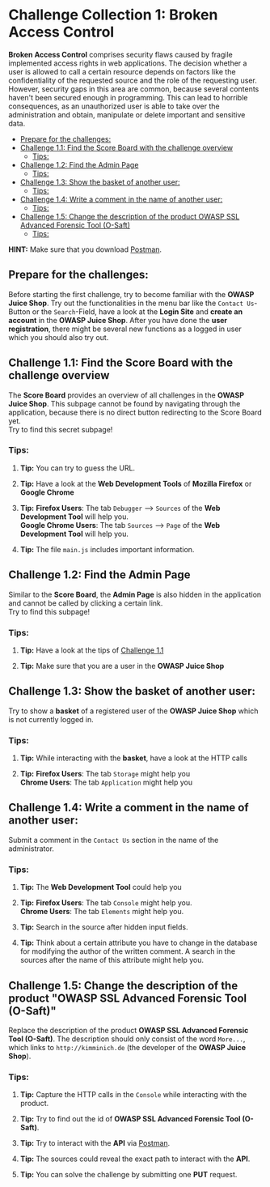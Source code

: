 # Challenge Collection 1: Broken Access Control

**Broken Access Control** comprises security flaws caused by fragile implemented access rights in web applications. The decision whether a user is allowed to call a certain resource depends on factors like the confidentiality of the requested source and the role of the requesting user. However, security gaps in this area are common, because several contents haven't been secured enough in programming. This can lead to horrible consequences, as an unauthorized user is able to take over the administration and obtain, manipulate or delete important and sensitive data.

   * [Prepare for the challenges:](#prepare-for-the-challenges)
   * [Challenge 1.1: Find the Score Board with the challenge overview](#challenge-11-find-the-score-board-with-the-challenge-overview)
      * [Tips:](#tips)
   * [Challenge 1.2: Find the Admin Page](#challenge-12-find-the-admin-page)
      * [Tips:](#tips-1)
   * [Challenge 1.3: Show the basket of another user:](#challenge-13-show-the-basket-of-another-user)
      * [Tips:](#tips-2)
   * [Challenge 1.4: Write a comment in the name of another user:](#challenge-14-write-a-comment-in-the-name-of-another-user)
      * [Tips:](#tips-3)
   * [Challenge 1.5: Change the description of the product OWASP SSL Advanced Forensic Tool (O-Saft)](#challenge-15-change-the-description-of-the-product-owasp-ssl-advanced-forensic-tool-o-saft)
      * [Tips:](#tips-4)

**HINT:** Make sure that you download [Postman](https://www.getpostman.com/apps).

## Prepare for the challenges:
Before starting the first challenge, try to become familiar with the **OWASP Juice Shop**. Try out the functionalities in the menu bar like the `Contact Us`-Button or the `Search`-Field, have a look at the **Login Site** and **create an account** in the **OWASP Juice Shop**. After you have done the **user registration**, there might be several new functions as a logged in user which you should also try out. 

## Challenge 1.1: Find the Score Board with the challenge overview
The **Score Board** provides an overview of all challenges in the **OWASP Juice Shop**. This subpage cannot be found by navigating through the application, because there is no direct button redirecting to the Score Board yet.  
Try to find this secret subpage!

### Tips:

1. **Tip:** You can try to guess the URL.

2. **Tip:** Have a look at the **Web Development Tools** of **Mozilla Firefox** or **Google Chrome**

3. **Tip:** **Firefox Users**: The tab `Debugger` --> `Sources` of the **Web Development Tool** will help you.  
**Google Chrome Users**: The tab `Sources` --> `Page` of the **Web Development Tool** will help you.

4. **Tip:** The file `main.js` includes important information.


## Challenge 1.2: Find the Admin Page
Similar to the **Score Board**, the **Admin Page** is also hidden in the application and cannot be called by clicking a certain link.  
Try to find this subpage!

### Tips:

1. **Tip:** Have a look at the tips of [Challenge 1.1](https://github.com/nt-ca-aqe/thesis-ahs/tree/master/Challenges/Challenge%201:%20Broken%20Access%20Control#challenge-11-find-the-score-board-with-the-challenge-overview)

2. **Tip:** Make sure that you are a user in the **OWASP Juice Shop**


## Challenge 1.3: Show the basket of another user:
Try to show a **basket** of a registered user of the **OWASP Juice Shop** which is not currently logged in.

### Tips:

1. **Tip:** While interacting with the **basket**, have a look at the HTTP calls

2. **Tip:** **Firefox Users**: The tab `Storage` might help you  
**Chrome Users**: The tab `Application` might help you


## Challenge 1.4: Write a comment in the name of another user:
Submit a comment in the `Contact Us` section in the name of the administrator.

### Tips:

1. **Tip:** The **Web Development Tool** could help you

2. **Tip:** **Firefox Users**: The tab `Console` might help you.  
**Chrome Users**: The tab `Elements` might help you.

3. **Tip:** Search in the source after hidden input fields.

4. **Tip:** Think about a certain attribute you have to change in the database for modifying the author of the written comment. A search in the sources after the name of this attribute might help you.


## Challenge 1.5: Change the description of the product "OWASP SSL Advanced Forensic Tool (O-Saft)"
Replace the description of the product **OWASP SSL Advanced Forensic Tool (O-Saft)**. The description should only consist of the word `More...`, which links to `http://kimminich.de` (the developer of the **OWASP Juice Shop**).

### Tips:

1. **Tip:** Capture the HTTP calls in the `Console` while interacting with the product.

2. **Tip:** Try to find out the id of **OWASP SSL Advanced Forensic Tool (O-Saft)**.

3. **Tip:** Try to interact with the **API** via [Postman](https://www.getpostman.com/apps).

4. **Tip:** The sources could reveal the exact path to interact with the **API**.

5. **Tip:** You can solve the challenge by submitting one **PUT** request.
